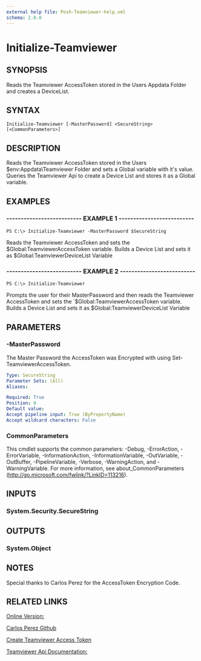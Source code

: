 ```yaml
---
external help file: Posh-Teamviewer-help.xml
schema: 2.0.0
---
```


# Initialize-Teamviewer
## SYNOPSIS
Reads the Teamviewer AccessToken stored in the Users Appdata Folder and creates a DeviceList.
## SYNTAX

```
Initialize-Teamviewer [-MasterPassword] <SecureString> [<CommonParameters>]
```

## DESCRIPTION
Reads the Teamviewer AccessToken stored in the Users $env:Appdata\Teamviewer Folder and sets a Global variable with it's value. Queries the Teamviewer Api to create a Device List and stores it as a Global variable.
## EXAMPLES

### -------------------------- EXAMPLE 1 --------------------------
```
PS C:\> Initialize-Teamviewer -MasterPassword $SecureString
```

Reads the Teamviewer AccessToken and sets the $Global:TeamviewerAccessToken variable. Builds a Device List and sets it as $Global:TeamviewerDeviceList Variable
### -------------------------- EXAMPLE 2 --------------------------
```
PS C:\> Initialize-Teamviewer
```

Prompts the user for their MasterPassword and then reads the Teamviewer AccessToken and sets the `$Global:TeamviewerAccessToken variable. Builds a Device List and sets it as $Global:TeamviewerDeviceList Variable
## PARAMETERS

### -MasterPassword
The Master Password the AccessToken was Encrypted with using Set-TeamviewerAccessToken.



```yaml
Type: SecureString
Parameter Sets: (All)
Aliases: 

Required: True
Position: 0
Default value: 
Accept pipeline input: True (ByPropertyName)
Accept wildcard characters: False
```

### CommonParameters
This cmdlet supports the common parameters: -Debug, -ErrorAction, -ErrorVariable, -InformationAction, -InformationVariable, -OutVariable, -OutBuffer, -PipelineVariable, -Verbose, -WarningAction, and -WarningVariable. For more information, see about_CommonParameters (http://go.microsoft.com/fwlink/?LinkID=113216).
## INPUTS

### System.Security.SecureString

## OUTPUTS

### System.Object

## NOTES
Special thanks to Carlos Perez for the AccessToken Encryption Code.

## RELATED LINKS

[Online Version:](https://github.com/gerane/Posh-Teamviewer/blob/master/docs/Initialize-Teamviewer.md)

[Carlos Perez Github](https://github.com/darkoperator)

[Create Teamviewer Access Token](https://integrate.teamviewer.com/en/develop/api/get-started/#createScript)

[Teamviewer Api Documentation:](https://integrate.teamviewer.com/en/develop/api/)





